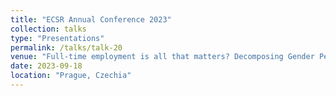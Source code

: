 ```yaml
---
title: "ECSR Annual Conference 2023"
collection: talks
type: "Presentations"
permalink: /talks/talk-20
venue: "Full-time employment is all that matters? Decomposing Gender Pension Gaps based on relevant life course features in Germany & the Netherlands"
date: 2023-09-18
location: "Prague, Czechia" 
---
```



